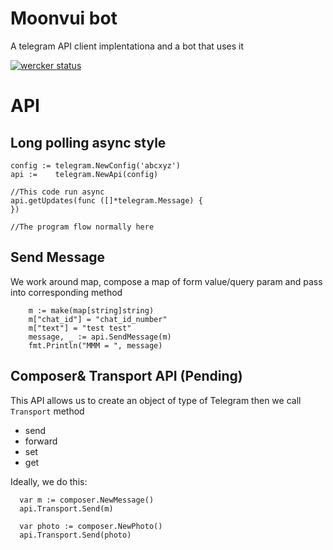 # Moonvui bot

A telegram API client implentationa and a bot that uses it

[![wercker
status](https://app.wercker.com/status/0c494370686732a327599fb1b58b3e52/m
"wercker
status")](https://app.wercker.com/project/bykey/0c494370686732a327599fb1b58b3e52)

# API


## Long polling async style
```
config := telegram.NewConfig('abcxyz')
api :=    telegram.NewApi(config)

//This code run async
api.getUpdates(func ([]*telegram.Message) {
})

//The program flow normally here
```

## Send Message

We work around map, compose a map of form value/query param and pass
into corresponding method

```
	m := make(map[string]string)
	m["chat_id"] = "chat_id_number"
	m["text"] = "test test"
	message, _ := api.SendMessage(m)
	fmt.Println("MMM = ", message)
```

## Composer& Transport API (Pending)

This API allows us to create an object of type of Telegram then we call
`Transport` method

  * send
  * forward
  * set
  * get


Ideally, we do this:

```
  var m := composer.NewMessage()
  api.Transport.Send(m)

  var photo := composer.NewPhoto()
  api.Transport.Send(photo)
```
